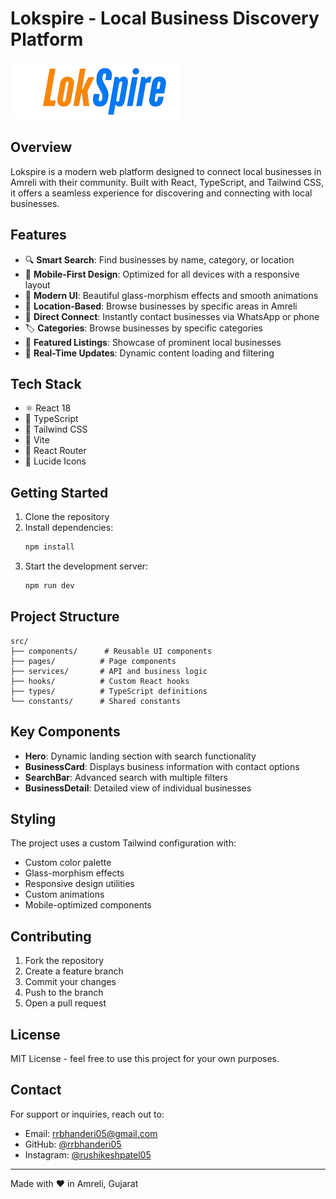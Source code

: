# Lokspire - Local Business Discovery Platform

![Lokspire Banner](https://raw.githubusercontent.com/rrbhanderi05/FileHosting/refs/heads/main/Lokspire.png)

## Overview

Lokspire is a modern web platform designed to connect local businesses in Amreli with their community. Built with React, TypeScript, and Tailwind CSS, it offers a seamless experience for discovering and connecting with local businesses.

## Features

- 🔍 **Smart Search**: Find businesses by name, category, or location
- 📱 **Mobile-First Design**: Optimized for all devices with a responsive layout
- 🎨 **Modern UI**: Beautiful glass-morphism effects and smooth animations
- 📍 **Location-Based**: Browse businesses by specific areas in Amreli
- 💬 **Direct Connect**: Instantly contact businesses via WhatsApp or phone
- 🏷️ **Categories**: Browse businesses by specific categories
- 🌟 **Featured Listings**: Showcase of prominent local businesses
- 🔄 **Real-Time Updates**: Dynamic content loading and filtering

## Tech Stack

- ⚛️ React 18
- 📘 TypeScript
- 🎨 Tailwind CSS
- 🚀 Vite
- 📱 React Router
- 🎯 Lucide Icons

## Getting Started

1. Clone the repository
2. Install dependencies:
   ```bash
   npm install
   ```
3. Start the development server:
   ```bash
   npm run dev
   ```

## Project Structure

```
src/
├── components/      # Reusable UI components
├── pages/          # Page components
├── services/       # API and business logic
├── hooks/          # Custom React hooks
├── types/          # TypeScript definitions
└── constants/      # Shared constants
```

## Key Components

- **Hero**: Dynamic landing section with search functionality
- **BusinessCard**: Displays business information with contact options
- **SearchBar**: Advanced search with multiple filters
- **BusinessDetail**: Detailed view of individual businesses

## Styling

The project uses a custom Tailwind configuration with:
- Custom color palette
- Glass-morphism effects
- Responsive design utilities
- Custom animations
- Mobile-optimized components

## Contributing

1. Fork the repository
2. Create a feature branch
3. Commit your changes
4. Push to the branch
5. Open a pull request

## License

MIT License - feel free to use this project for your own purposes.

## Contact

For support or inquiries, reach out to:
- Email: rrbhanderi05@gmail.com
- GitHub: [@rrbhanderi05](https://github.com/rrbhanderi05)
- Instagram: [@rushikeshpatel05](https://www.instagram.com/rushikeshpatel05/)

---

Made with ❤️ in Amreli, Gujarat